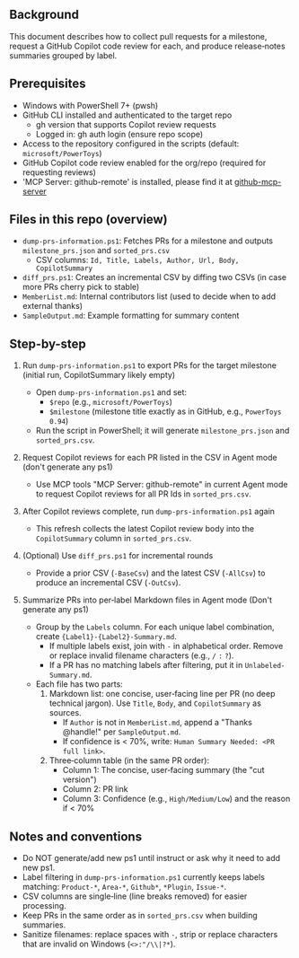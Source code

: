 ## Background
This document describes how to collect pull requests for a milestone, request a GitHub Copilot code review for each, and produce release‑notes summaries grouped by label.

## Prerequisites
- Windows with PowerShell 7+ (pwsh)
- GitHub CLI installed and authenticated to the target repo
  - gh version that supports Copilot review requests
  - Logged in: gh auth login (ensure repo scope)
- Access to the repository configured in the scripts (default: `microsoft/PowerToys`)
- GitHub Copilot code review enabled for the org/repo (required for requesting reviews)
- 'MCP Server: github-remote' is installed, please find it at [github-mcp-server](https://github.com/github/github-mcp-server)

## Files in this repo (overview)
- `dump-prs-information.ps1`: Fetches PRs for a milestone and outputs `milestone_prs.json` and `sorted_prs.csv`
  - CSV columns: `Id, Title, Labels, Author, Url, Body, CopilotSummary`
- `diff_prs.ps1`: Creates an incremental CSV by diffing two CSVs (in case more PRs cherry pick to stable)
- `MemberList.md`: Internal contributors list (used to decide when to add external thanks)
- `SampleOutput.md`: Example formatting for summary content

## Step-by-step
1) Run `dump-prs-information.ps1` to export PRs for the target milestone (initial run, CopilotSummary likely empty)
	- Open `dump-prs-information.ps1` and set:
	  - `$repo` (e.g., `microsoft/PowerToys`)
	  - `$milestone` (milestone title exactly as in GitHub, e.g., `PowerToys 0.94`)
	- Run the script in PowerShell; it will generate `milestone_prs.json` and `sorted_prs.csv`.

2) Request Copilot reviews for each PR listed in the CSV in Agent mode (don't generate any ps1)
	- Use MCP tools "MCP Server: github-remote" in current Agent mode to request Copilot reviews for all PR Ids in `sorted_prs.csv`.

3) After Copilot reviews complete, run `dump-prs-information.ps1` again
	- This refresh collects the latest Copilot review body into the `CopilotSummary` column in `sorted_prs.csv`.

4) (Optional) Use `diff_prs.ps1` for incremental rounds
	- Provide a prior CSV (`-BaseCsv`) and the latest CSV (`-AllCsv`) to produce an incremental CSV (`-OutCsv`).

5) Summarize PRs into per‑label Markdown files in Agent mode (Don't generate any ps1)
	- Group by the `Labels` column. For each unique label combination, create `{Label1}-{Label2}-Summary.md`.
	  - If multiple labels exist, join with `-` in alphabetical order. Remove or replace invalid filename characters (e.g., `/` `:` `?`).
	  - If a PR has no matching labels after filtering, put it in `Unlabeled-Summary.md`.
	- Each file has two parts:
	  1. Markdown list: one concise, user‑facing line per PR (no deep technical jargon). Use `Title`, `Body`, and `CopilotSummary` as sources.
		  - If `Author` is not in `MemberList.md`, append a "Thanks @handle!" per `SampleOutput.md`.
		  - If confidence is < 70%, write: `Human Summary Needed: <PR full link>`.
	  2. Three‑column table (in the same PR order):
		  - Column 1: The concise, user‑facing summary (the "cut version")
		  - Column 2: PR link
		  - Column 3: Confidence (e.g., `High/Medium/Low`) and the reason if < 70%

## Notes and conventions
- Do NOT generate/add new ps1 until instruct or ask why it need to add new ps1.
- Label filtering in `dump-prs-information.ps1` currently keeps labels matching: `Product-*`, `Area-*`, `Github*`, `*Plugin`, `Issue-*`.
- CSV columns are single‑line (line breaks removed) for easier processing.
- Keep PRs in the same order as in `sorted_prs.csv` when building summaries.
- Sanitize filenames: replace spaces with `-`, strip or replace characters that are invalid on Windows (`<>:"/\\|?*`).